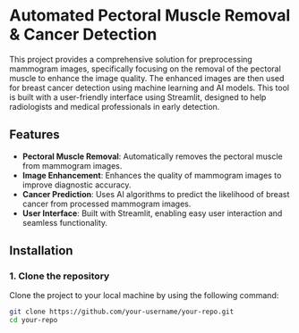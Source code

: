 # Automated Pectoral Muscle Removal & Cancer Detection

This project provides a comprehensive solution for preprocessing mammogram images, specifically focusing on the removal of the pectoral muscle to enhance the image quality. 
The enhanced images are then used for breast cancer detection using machine learning and AI models. This tool is built with a user-friendly interface using Streamlit, designed to help radiologists and medical professionals in early detection.

## Features
- **Pectoral Muscle Removal**: Automatically removes the pectoral muscle from mammogram images.
- **Image Enhancement**: Enhances the quality of mammogram images to improve diagnostic accuracy.
- **Cancer Prediction**: Uses AI algorithms to predict the likelihood of breast cancer from processed mammogram images.
- **User Interface**: Built with Streamlit, enabling easy user interaction and seamless functionality.

## Installation

### 1. Clone the repository
Clone the project to your local machine by using the following command:

```bash
git clone https://github.com/your-username/your-repo.git
cd your-repo
